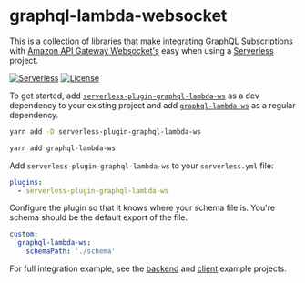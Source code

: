 # graphql-lambda-websocket

This is a collection of libraries that make integrating GraphQL Subscriptions with [Amazon API Gateway Websocket's][link-api-gateway-websockets] easy when using a [Serverless][link-serverless-aws] project.

[![Serverless][icon-serverless]][link-serverless]
[![License][icon-license]][link-license]

To get started, add [`serverless-plugin-graphql-lambda-ws`][link-serverless-plugin-graphql-lambda-ws] as a dev dependency to your existing project and add [`graphql-lambda-ws`][link-graphql-lambda-ws] as a regular dependency.

```sh
yarn add -D serverless-plugin-graphql-lambda-ws
```

```sh
yarn add graphql-lambda-ws
```

Add `serverless-plugin-graphql-lambda-ws` to your `serverless.yml` file:

```yaml
plugins:
  - serverless-plugin-graphql-lambda-ws
```

Configure the plugin so that it knows where your schema file is. You're schema should be the default export of 
the file.

```yaml
custom:
  graphql-lambda-ws:
    schemaPath: './schema'
```

For full integration example, see the [backend][link-example-backend] and [client][link-example-client] example projects.

[icon-serverless]: http://public.serverless.com/badges/v3.svg
[icon-license]: https://img.shields.io/github/license/JetClosing/graphql-lambda-websocket.svg

[link-serverless]: http://www.serverless.com/
[link-license]: ./LICENSE
[link-graphql-lambda-ws]: https://www.npmjs.com/package/graphql-lambda-ws
[link-serverless-plugin-graphql-lambda-ws]: https://www.npmjs.com/package/serverless-plugin-graphql-lambda-ws
[link-graphql-lambda-client]: https://www.npmjs.com/package/graphql-lambda-client
[link-graphql-lambda-ws-link]: https://www.npmjs.com/package/graphql-lambda-ws-link
[link-example-backend]: https://github.com/JetClosing/graphql-lambda-websocket/tree/master/examples/backend
[link-example-client]: https://github.com/JetClosing/graphql-lambda-websocket/tree/master/examples/client
[link-aws-lambda-graphql]: https://github.com/michalkvasnicak/aws-lambda-graphql/tree/master/packages/aws-lambda-graphql
[link-aws-lambda-graphql-client]: https://github.com/michalkvasnicak/aws-lambda-graphql/tree/master/packages/aws-lambda-graphql/src/client
[link-apollo-link]: https://www.apollographql.com/docs/link/
[link-api-gateway-websockets]: https://docs.aws.amazon.com/apigateway/latest/developerguide/apigateway-websocket-api-overview.html
[link-serverless-aws]: https://serverless.com/framework/docs/providers/aws/guide/
